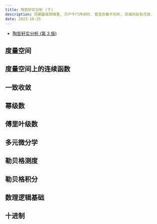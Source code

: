 ```yaml
---
title: 陶哲轩实分析 (下)
description: 风朝露夜阴晴里, 万户千门开闭时. 曾苦伤春不忍听, 凤城何处有花枝.
date: 2023-10-25
---
```


- [陶哲轩实分析 (第 3 版)](https://book.douban.com/subject/30227556/)

## 度量空间

## 度量空间上的连续函数

## 一致收敛

## 幂级数

## 傅里叶级数

## 多元微分学

## 勒贝格测度

## 勒贝格积分

## 数理逻辑基础

## 十进制

